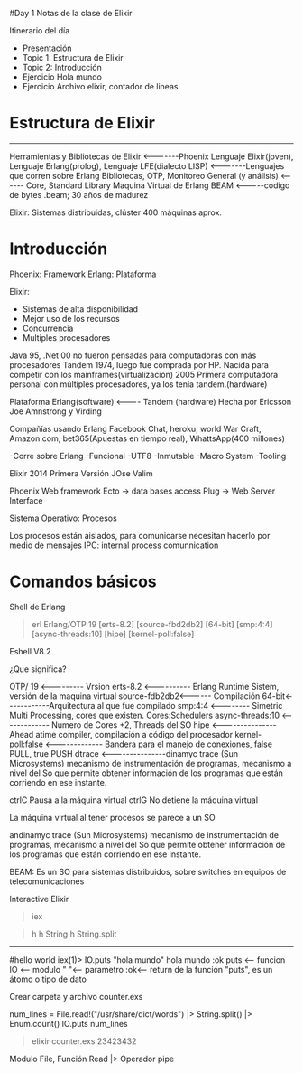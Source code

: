 #Day 1 Notas de la clase de Elixir

Itinerario del día
- Presentación
- Topic 1: Estructura de Elixir
- Topic 2: Introducción
- Ejercicio Hola mundo
- Ejercicio Archivo elixir, contador de lineas

# Estructura de Elixir
----
Herramientas y Bibliotecas de Elixir <-------Phoenix
Lenguaje Elixir(joven), Lenguaje Erlang(prolog), Lenguaje LFE(dialecto LISP) <-------Lenguajes que corren sobre Erlang
Bibliotecas, OTP, Monitoreo General (y análisis) <------ Core, Standard Library
Maquina Virtual de Erlang BEAM <-----codigo de bytes .beam; 30 años de madurez

Elixir:  Sistemas distribuidas, clúster 400 máquinas aprox.

# Introducción

Phoenix: Framework
Erlang: Plataforma 

Elixir:

- Sistemas de alta disponibilidad
- Mejor uso de los recursos
- Concurrencia
- Multiples procesadores

Java 95, .Net 00 no fueron pensadas para computadoras con más procesadores
Tandem 1974, luego fue comprada por HP. Nacida para competir con los mainframes(virtualización)
2005 Primera computadora personal con múltiples procesadores, ya los tenía tandem.(hardware)

Plataforma Erlang(software) <---- Tandem (hardware)
Hecha por Ericsson
Joe Amnstrong y Virding

Compañías usando Erlang
Facebook Chat, heroku, world War Craft, Amazon.com, bet365(Apuestas en tiempo real), WhattsApp(400 millones)

-Corre sobre Erlang
-Funcional
-UTF8
-Inmutable
-Macro System
-Tooling 

Elixir
2014 Primera Versión
JOse Valim

Phoenix
Web framework
Ecto -> data bases access
Plug -> Web Server Interface


Sistema Operativo: Procesos

Los procesos están aislados, para comunicarse necesitan hacerlo por medio de mensajes
IPC: internal process comunnication

# Comandos básicos
Shell de Erlang
> erl 
Erlang/OTP 19 [erts-8.2] [source-fbd2db2] [64-bit] [smp:4:4] [async-threads:10] [hipe] [kernel-poll:false]

Eshell V8.2 

¿Que significa?

OTP/ 19 <--------- Vrsion
erts-8.2 <---------- Erlang Runtime Sistem, versión de la maquina virtual
source-fdb2db2<------ Compilación
64-bit<------------Arquitectura al que fue compilado
smp:4:4 <-------- Simetric Multi Processing, cores que existen. Cores:Schedulers
async-threads:10 <------------- Numero de Cores +2, Threads del SO
hipe <--------------- Ahead atime compiler, compilación a código del procesador
kernel-poll:false <------------- Bandera para el manejo de conexiones, false PULL, true PUSH
dtrace <---------------dinamyc trace (Sun Microsystems) mecanismo de instrumentación de programas, mecanismo a nivel del So que permite obtener información de los programas que están corriendo en ese instante.

ctrlC Pausa a la máquina virtual
ctrlG No detiene la máquina virtual
	
La máquina virtual al tener procesos se parece a un SO

andinamyc trace (Sun Microsystems) mecanismo de instrumentación de programas, mecanismo a nivel del So que permite obtener información de los programas que están corriendo en ese instante.

BEAM: Es un SO para sistemas distribuidos, sobre switches en equipos de telecomunicaciones

Interactive Elixir

>iex

>h
>h String
>h String.split

---

#hello world
iex(1)> IO.puts "hola mundo"
hola mundo
:ok
	puts <-- funcion
	IO <-- modulo
	" "<-- parametro
	:ok<-- return de la función "puts", es un átomo o tipo de dato

Crear carpeta y archivo counter.exs

num_lines = File.read!("/usr/share/dict/words") |> String.split() |> Enum.count()
IO.puts num_lines

> elixir counter.exs
23423432

Modulo File, Función Read
|> Operador pipe









